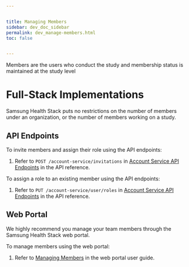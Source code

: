 ```yaml
---


title: Managing Members
sidebar: dev_doc_sidebar
permalink: dev_manage-members.html
toc: false


---
```




Members are the users who conduct the study and membership status is maintained at the study level

# Full-Stack Implementations

Samsung Health Stack puts no restrictions on the number of members under an organization, or the number of members working on a study.

## API Endpoints

To invite members and assign their role using the API endpoints:

1. Refer to `POST /account-service/invitations` in [Account Service API Endpoints](../../api-reference/all-endpoints/account-service-api-endpoints.md) in the API reference.

To assign a role to an existing member using the API endpoints:

1. Refer to `PUT /account-service/user/roles` in [Account Service API Endpoints](../../api-reference/all-endpoints/account-service-api-endpoints.md) in the API reference.


## Web Portal

We highly recommend you manage your team members through the Samsung Health Stack web portal.

To manage members using the web portal:

1. Refer to [Managing Members](../../../../portal-guide/study-management/portal-manage-members.md) in the web portal user guide.
